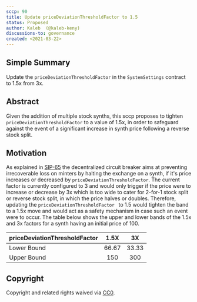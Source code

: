 ```yaml
---
sccp: 90
title: Update priceDeviationThresholdFactor to 1.5
status: Proposed
author: Kaleb  (@kaleb-keny)
discussions-to: governance
created: <2021-03-22>
---
```


<!--You can leave these HTML comments in your merged SCCP and delete the visible duplicate text guides, they will not appear and may be helpful to refer to if you edit it again. This is the suggested template for new SCCPs. Note that an SCCP number will be assigned by an editor. When opening a pull request to submit your SCCP, please use an abbreviated title in the filename, `sccp-draft_title_abbrev.md`. The title should be 44 characters or less.-->

## Simple Summary

<!--"If you can't explain it simply, you don't understand it well enough." Provide a simplified and layman-accessible explanation of the SCCP.-->

Update the `priceDeviationThresholdFactor` in the `SystemSettings` contract to 1.5x from 3x.

## Abstract

<!--A short (~200 word) description of the variable change proposed.-->

Given the addition of multiple stock synths, this sccp proposes to tighten `priceDeviationThresholdFactor` to a value of 1.5x, in order to safeguard against the event of a significant increase in synth price following a reverse stock split.

## Motivation

<!--The motivation is critical for SCCPs that want to update variables within Synthetix. It should clearly explain why the existing variable is not incentive aligned. SCCP submissions without sufficient motivation may be rejected outright.-->


As explained in [SIP-65](https://sips.synthetix.io/sips/sip-65) the decentralized circuit breaker aims at preventing irrecoverable loss on minters by halting the exchange on a synth, if it's price increases or decreased by `priceDeviationThresholdFactor`.  The current factor is currently configured to 3 and would only  trigger if the price were to increase or decrease by 3x which is too wide to cater for 2-for-1 stock split or reverse stock split, in which the price halves or doubles.
Therefore, updating the `priceDeviationThresholdFactor ` to 1.5 would tighten the band to a 1.5x move and would act as a safety mechanism in case such an event were to occur. The table below shows the upper and lower bands of the 1.5x and 3x factors for a synth having an initial price of 100.

| priceDeviationThresholdFactor  	|  1.5X 	|   3X  	|
|--------------------------------	|:-----:	|:-----:	|
|           Lower Bound          	| 66.67 	| 33.33 	|
|           Upper Bound          	|  150  	|  300  	|

## Copyright

Copyright and related rights waived via [CC0](https://creativecommons.org/publicdomain/zero/1.0/).
